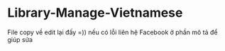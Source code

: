 # Library-Manage-Vietnamese
File copy về edit lại đấy =))
nếu có lỗi liên hệ Facebook ở phần mô tả để giúp sửa
